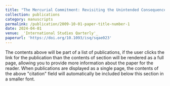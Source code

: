 ```yaml
---
title: "The Mercurial Commitment: Revisiting the Unintended Consequences of Military Humanitarian Intervention and Anti-atrocity Norms"
collection: publications
category: manuscripts
permalink: /publication/2009-10-01-paper-title-number-1
date: 2024-04-01
venue: _'International Studies Qarterly'_
paperurl: 'https://doi.org/10.1093/isq/sqae023'
---
```


The contents above will be part of a list of publications, if the user clicks the link for the publication than the contents of section will be rendered as a full page, allowing you to provide more information about the paper for the reader. When publications are displayed as a single page, the contents of the above "citation" field will automatically be included below this section in a smaller font.
